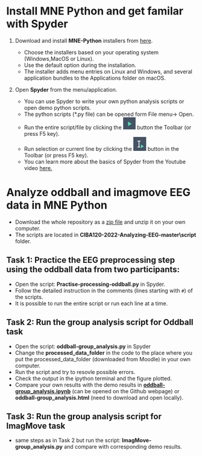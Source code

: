 # Install MNE Python and get familar with Spyder

1. Download and install **MNE-Python** installers from [here](https://mne.tools/stable/install/installers.html#installers).

    - Choose the installers based on your operating system (Windows,MacOS or Linux).
    - Use the default option during the installation.
    - The installer adds menu entries on Linux and Windows, and several application bundles to the Applications folder on macOS.

2. Open **Spyder** from the menu/application. 

    - You can use Spyder to write your own python analysis scripts or open demo python scripts.
    - The python scripts (*.py file) can be opened form File menu-> Open.
    - Run the entire script/file by clicking the ![](button1.png) button the Toolbar (or press F5 key).
    - Run selection or current line by clicking the  ![](button2.png)  button in the Toolbar (or press F5 key).
    - You can learn more about the basics of Spyder from the Youtube video [here.](https://www.youtube.com/watch?v=WV9bm4ey7Cg&list=PLPonohdiDqg9epClEcXoAPUiK0pN5eRoc&index=2)

# Analyze oddball and imagmove EEG data in MNE Python
* Download the whole repository as a [zip file](https://github.com/weiyongxu/CIBA120-2022-Analyzing-EEG/archive/refs/heads/master.zip) and unzip it on your own computer.
* The scripts are located in **CIBA120-2022-Analyzing-EEG-master\script** folder.

## Task 1: Practice the EEG preprocessing step using the oddball data from two participants:
* Open the script: **Practise-processing-oddball.py** in Spyder.
* Follow the detailed instruction in the comments (lines starting with `#`) of the scripts.
* It is possible to run the entire script or run each line at a time.

## Task 2: Run the group analysis script for Oddball task
* Open the script: **oddball-group_analysis.py** in Spyder 
* Change the **processed_data_folder**  in the code to the place where you put the processed_data_folder (downloaded from Moodle) in your own computer.
* Run the script and try to resovle possible errors.
* Check the output in the ipython terminal and the figure plotted.
* Compare your own results with the demo results in  **[oddball-group_analysis.ipynb](https://github.com/weiyongxu/CIBA120-2022-Analyzing-EEG/blob/master/script/oddball-group-analysis.ipynb)** (can be opened on the Github webpage) or **oddball-group_analysis.html** (need to download and open locally).
## Task 3: Run the group analysis script for ImagMove task
* same steps as in Task 2 but run the script: **ImagMove-group_analysis.py** and compare with corresponding demo results.
